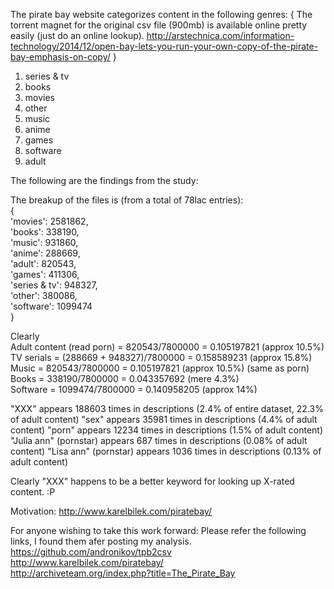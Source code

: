The pirate bay website categorizes content in the following genres:
{
The torrent magnet for the original csv file (900mb) is available online pretty easily (just do an online lookup). http://arstechnica.com/information-technology/2014/12/open-bay-lets-you-run-your-own-copy-of-the-pirate-bay-emphasis-on-copy/
}<br/>
1. series & tv<br/>
2. books<br/>
3. movies<br/>
4. other<br/>
5. music<br/>
6. anime<br/>
7. games<br/>
8. software<br/>
9. adult<br/>

The following are the findings from the study:

The breakup of the files is (from a total of 78lac entries):<br/>
{
<br/>'movies': 2581862, 
<br/>'books': 338190, 
<br/>'music': 931860, 
<br/>'anime': 288669, 
<br/>'adult': 820543,
<br/>'games': 411306, 
<br/>'series & tv': 948327,
<br/>'other': 380086, 
<br/>'software': 1099474
<br/>}


Clearly<br/> Adult content (read porn) = 820543/7800000 = 0.105197821 (approx 10.5%)<br/>
	TV serials = (288669 + 948327)/7800000 = 0.158589231 (approx 15.8%)<br/>
	Music  = 820543/7800000 = 0.105197821 (approx 10.5%) (same as porn)<br/>
 	Books = 338190/7800000 = 0.043357692 (mere 4.3%)<br/>
	Software = 1099474/7800000 = 0.140958205 (approx 14%)<br/>

"XXX" appears 188603 times in descriptions (2.4% of entire dataset, 22.3% of adult content)
"sex" appears 35981 times in descriptions (4.4% of adult content)
"porn" appears 12234 times in descriptions (1.5% of adult content)
"Julia ann" (pornstar) appears 687 times in descriptions (0.08% of adult content)
"Lisa ann" (pornstar) appears 1036 times in descriptions (0.13% of adult content)

Clearly "XXX" happens to be a better keyword for looking up X-rated content. :P
<br/>


Motivation: http://www.karelbilek.com/piratebay/


For anyone wishing to take this work forward:
Please refer the following links, I found them afer posting my analysis. <br/>
https://github.com/andronikov/tpb2csv<br/>
http://www.karelbilek.com/piratebay/<br/>
http://archiveteam.org/index.php?title=The_Pirate_Bay

